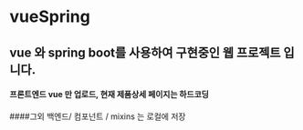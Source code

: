 # vueSpring
## vue 와 spring boot를 사용하여 구현중인 웹 프로젝트 입니다.

#### 프론트엔드 vue 만 업로드, 현재 제품상세 페이지는 하드코딩
####그외 백엔드/ 컴포넌트 / mixins 는 로컬에 저장

